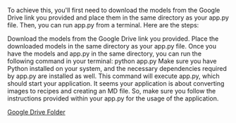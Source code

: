To achieve this, you'll first need to download the models from the Google Drive link you provided and place them in the same directory as your app.py file. Then, you can run app.py from a terminal. Here are the steps:

Download the models from the Google Drive link you provided.
Place the downloaded models in the same directory as your app.py file.
Once you have the models and app.py in the same directory, you can run the following command in your terminal: python app.py
Make sure you have Python installed on your system, and the necessary dependencies required by app.py are installed as well. This command will execute app.py, which should start your application. It seems your application is about converting images to recipes and creating an MD file. So, make sure you follow the instructions provided within your app.py for the usage of the application.

[Google Drive Folder](https://drive.google.com/drive/folders/1rbpiaeXWycsLOngqILKpUqQCoi-Vvp0Q?usp=sharing)
